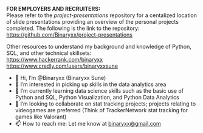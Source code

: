**FOR EMPLOYERS AND RECRUITERS:**  
Please refer to the *project-presentations* repository for a centalized location of slide presentations providing an overview of the personal projects completed. The following is the link to the repository: https://github.com/Binaryxx/project-presentations  

Other resources to understand my background and knowledge of Python, SQL, and other technical skillsets:  
https://www.hackerrank.com/binaryxx
https://www.credly.com/users/binaryxxsune

- 👋 Hi, I’m @Binaryxx (Binaryxx Sune)
- 👀 I’m interested in picking up skills in the data analytics area
- 🌱 I’m currently learning data science skills such as the basic use of Python and SQL, Python Visualization, and Python Data Analytics
- 💞️ I’m looking to collaborate on stat tracking projects; projects relating to videogames are preferred (Think of TrackerNetwork stat tracking for games like Valorant)
- 📫 How to reach me: Let me know at binaryxx@gmail.com

<!---
Binaryxx/Binaryxx is a ✨ special ✨ repository because its `README.md` (this file) appears on your GitHub profile.
You can click the Preview link to take a look at your changes.
--->

